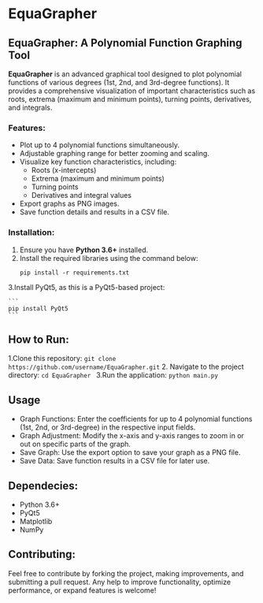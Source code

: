 # EquaGrapher

## EquaGrapher: A Polynomial Function Graphing Tool

**EquaGrapher** is an advanced graphical tool designed to plot polynomial functions of various degrees (1st, 2nd, and 3rd-degree functions). It provides a comprehensive visualization of important characteristics such as roots, extrema (maximum and minimum points), turning points, derivatives, and integrals.

### Features:
- Plot up to 4 polynomial functions simultaneously.
- Adjustable graphing range for better zooming and scaling.
- Visualize key function characteristics, including:
  - Roots (x-intercepts)
  - Extrema (maximum and minimum points)
  - Turning points
  - Derivatives and integral values
- Export graphs as PNG images.
- Save function details and results in a CSV file.

### Installation:
1. Ensure you have **Python 3.6+** installed.
2. Install the required libraries using the command below:
   ```
   pip install -r requirements.txt
   ```
3.Install PyQt5, as this is a PyQt5-based project:

    ```
    pip install PyQt5
    ```

## How to Run: 
1.Clone this repository:
    ``` git clone https://github.com/username/EquaGrapher.git ```
2. Navigate to the project directory:
    ```cd EquaGrapher
    ```
3.Run the application:
    ```
    python main.py
    ```
## Usage

- Graph Functions: Enter the coefficients for up to 4 polynomial functions (1st, 2nd, or 3rd-degree) in the respective input fields.
- Graph Adjustment: Modify the x-axis and y-axis ranges to zoom in or out on specific parts of the graph.
- Save Graph: Use the export option to save your graph as a PNG file.
- Save Data: Save function results in a CSV file for later use.

## Dependecies:
- Python 3.6+
- PyQt5
- Matplotlib
- NumPy

## Contributing:
Feel free to contribute by forking the project, making improvements, and submitting a pull request. Any help to improve functionality, optimize performance, or expand features is welcome!

